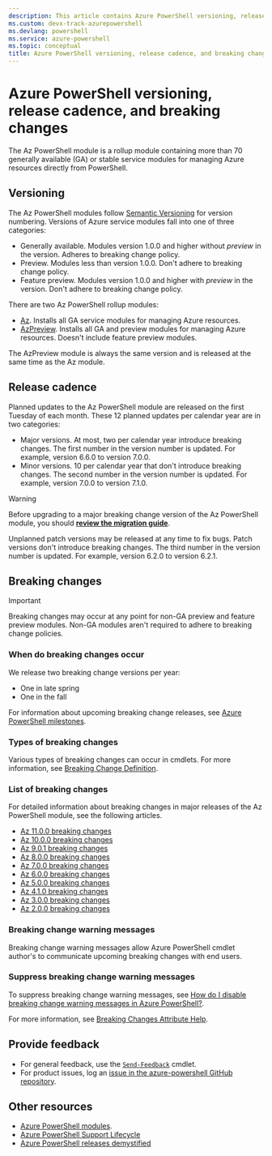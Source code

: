 ```yaml
---
description: This article contains Azure PowerShell versioning, release cadence, and breaking change information for the Az PowerShell module.
ms.custom: devx-track-azurepowershell
ms.devlang: powershell
ms.service: azure-powershell
ms.topic: conceptual
title: Azure PowerShell versioning, release cadence, and breaking changes
---
```


# Azure PowerShell versioning, release cadence, and breaking changes

The Az PowerShell module is a rollup module containing more than 70 generally available (GA) or
stable service modules for managing Azure resources directly from PowerShell.

## Versioning

The Az PowerShell modules follow [Semantic Versioning](https://semver.org/) for version numbering.
Versions of Azure service modules fall into one of three categories:

- Generally available. Modules version 1.0.0 and higher without _preview_ in the version. Adheres to
  breaking change policy.
- Preview. Modules less than version 1.0.0. Don't adhere to breaking change policy.
- Feature preview. Modules version 1.0.0 and higher with _preview_ in the version. Don't adhere to
  breaking change policy.

There are two Az PowerShell rollup modules:

- [Az](https://www.powershellgallery.com/packages/Az/). Installs all GA service modules for managing
  Azure resources.
- [AzPreview](https://www.powershellgallery.com/packages/AzPreview/). Installs all GA and preview
  modules for managing Azure resources. Doesn't include feature preview modules.

The AzPreview module is always the same version and is released at the same time as the Az module.

## Release cadence

Planned updates to the Az PowerShell module are released on the first Tuesday of each month. These
12 planned updates per calendar year are in two categories:

- Major versions. At most, two per calendar year introduce breaking changes. The first number in the
  version number is updated. For example, version 6.6.0 to version 7.0.0.
- Minor versions. 10 per calendar year that don't introduce breaking changes. The second number in
  the version number is updated. For example, version 7.0.0 to version 7.1.0.

> [!WARNING]
> Before upgrading to a major breaking change version of the Az PowerShell module, you should
> [**review the migration guide**](https://aka.ms/azps-migration-latest).

Unplanned patch versions may be released at any time to fix bugs. Patch versions don't introduce
breaking changes. The third number in the version number is updated. For example, version 6.2.0 to
version 6.2.1.

## Breaking changes

> [!IMPORTANT]
> Breaking changes may occur at any point for non-GA preview and feature preview modules. Non-GA
> modules aren't required to adhere to breaking change policies.

### When do breaking changes occur

We release two breaking change versions per year:

- One in late spring
- One in the fall

For information about upcoming breaking change releases, see [Azure PowerShell milestones](https://github.com/Azure/azure-powershell/milestones).

### Types of breaking changes

Various types of breaking changes can occur in cmdlets. For more information, see
[Breaking Change Definition](https://github.com/Azure/azure-powershell/blob/preview/documentation/breaking-changes/breaking-changes-definition.md).

### List of breaking changes

For detailed information about breaking changes in major releases of the Az PowerShell module, see
the following articles.

- [Az 11.0.0 breaking changes](migrate-az-11.0.0.md)
- [Az 10.0.0 breaking changes](migrate-az-10.0.0.md)
- [Az 9.0.1 breaking changes](migrate-az-9.0.1.md)
- [Az 8.0.0 breaking changes](migrate-az-8.0.0.md)
- [Az 7.0.0 breaking changes](migrate-az-7.0.0.md)
- [Az 6.0.0 breaking changes](migrate-az-6.0.0.md)
- [Az 5.0.0 breaking changes](migrate-az-5.0.0.md)
- [Az 4.1.0 breaking changes](migrate-az-4.1.0.md)
- [Az 3.0.0 breaking changes](migrate-az-3.0.0.md)
- [Az 2.0.0 breaking changes](migrate-az-2.0.0.md)

### Breaking change warning messages

Breaking change warning messages allow Azure PowerShell cmdlet author's to communicate upcoming
breaking changes with end users.

### Suppress breaking change warning messages

To suppress breaking change warning messages, see
[How do I disable breaking change warning messages in Azure PowerShell?](/powershell/azure/faq#how-do-i-disable-breaking-change-warning-messages-in-azure-powershell-).

For more information, see
[Breaking Changes Attribute Help](https://github.com/Azure/azure-powershell/blob/preview/documentation/breaking-changes/breaking-changes-attribute-help.md#supress-the-breaking-change-messages-at-runtime).

## Provide feedback

- For general feedback, use the [`Send-Feedback`](/powershell/module/az.accounts/send-feedback) cmdlet.
- For product issues, log an [issue in the azure-powershell GitHub repository](https://github.com/Azure/azure-powershell/issues).

## Other resources

- [Azure PowerShell modules](https://github.com/Azure/azure-powershell/blob/main/documentation/azure-powershell-modules.md).
- [Azure PowerShell Support Lifecycle](azureps-support-lifecycle.md)
- [Azure PowerShell releases demystified](https://techcommunity.microsoft.com/t5/azure-tools-blog/azure-powershell-releases-demystified/ba-p/1609863)

